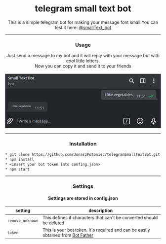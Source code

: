 <h1 align="center">telegram small text bot</h1>

<p align="center">
This is a simple telegram bot for making your message font small
You can test it here: <a href="https://t.me/smallText_bot">@smallText_bot</a>
</p>

***
<h3 align="center">Usage</h3>

<p align="center">
  Just send a message to my bot and it will reply with your message but with <i>cool</i> little letters.<br>
Now you can copy it and send it to your friends<br><br>
<img src="example.jpg" />
</p>

***
<h3 align="center">Installation</h3>

```
* git clone https://github.com/JonaszPotoniec/telegramSmallTextBot.git
* npm install  
* <insert your bot token into confing.json>  
* npm start  
```
***
<h3 align="center">Settings</h3>

<h4 align="center">Settings are stored in config.json</h4>



|setting      | description |
|-------------|-------------|
| `remove_unknown`       | This defines if characters that can't be converted should be deleted |
| `token`     | This is your bot token. It's required and can be easily obtained from [Bot Father](https://telegram.me/BotFather)|


